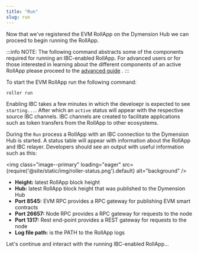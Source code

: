 ```yaml
---
title: "Run"
slug: run
---
```


Now that we've registered the EVM RollApp on the Dymension Hub we can proceed to begin running the RollApp.

:::info NOTE:
The following command abstracts some of the components required for running an IBC-enabled RollApp. For advanced users or for those interested in learning about the different components of an active RollApp please proceed to the [advanced guide](/docs/build/adv-guide/roller-adv/da-light-client.md) .
:::

To start the EVM RollApp run the following command:

```
roller run
```

Enabling IBC takes a few minutes in which the develoepr is expected to see `starting...`. After which an `active` status will appear with the respective source IBC channels. IBC channels are created to facilitate applications such as token transfers from the RollApp to other ecosystems.

During the `Run` process a RollApp with an IBC connection to the Dymension Hub is started. A status table will appear with information about the RollApp and IBC relayer. Developers should see an output with useful information such as this:

<img class="image--primary" loading="eager" src={require('@site/static/img/roller-status.png').default} alt="background" />

-   **Height:** latest RollApp block height
-   **Hub:** latest RollApp block height that was published to the Dymension Hub
-   **Port 8545:** EVM RPC provides a RPC gateway for publishing EVM smart contracts
-   **Port 26657:** Node RPC provides a RPC gateway for requests to the node
-   **Port 1317:** Rest end-point provides a REST gateway for requests to the node
-   **Log file path:** is the PATH to the RollApp logs

Let's continue and interact with the running IBC-enabled RollApp...
